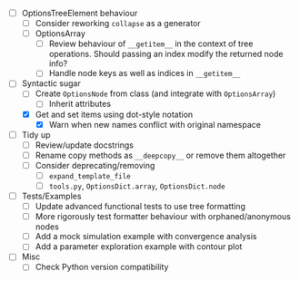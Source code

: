 - [ ] OptionsTreeElement behaviour
  - [ ] Consider reworking `collapse` as a generator
  - [ ] OptionsArray
    - [ ] Review behaviour of `__getitem__` in the context of tree operations.
          Should passing an index modify the returned node info?
    - [ ] Handle node keys as well as indices in `__getitem__`
  
- [ ] Syntactic sugar
  - [ ] Create `OptionsNode` from class (and integrate with `OptionsArray`)
    - [ ] Inherit attributes
  - [x] Get and set items using dot-style notation
    - [x] Warn when new names conflict with original namespace

- [ ] Tidy up
  - [ ] Review/update docstrings
  - [ ] Rename copy methods as `__deepcopy__` or remove them altogether
  - [ ] Consider deprecating/removing
    - [ ] `expand_template_file`
    - [ ] `tools.py`, `OptionsDict.array`, `OptionsDict.node`

- [ ] Tests/Examples
  - [ ] Update advanced functional tests to use tree formatting
  - [ ] More rigorously test formatter behaviour with orphaned/anonymous nodes
  - [ ] Add a mock simulation example with convergence analysis
  - [ ] Add a parameter exploration example with contour plot

- [ ] Misc
  - [ ] Check Python version compatibility